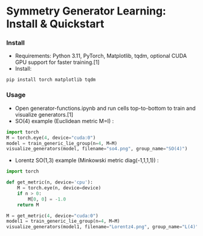 #  Symmetry Generator Learning: Install & Quickstart

### Install
- Requirements: Python 3.11, PyTorch, Matplotlib, tqdm, optional CUDA GPU support for faster training.[1]
- Install:
```
pip install torch matplotlib tqdm
```

### Usage
- Open generator-functions.ipynb and run cells top-to-bottom to train and visualize generators.[1]
- SO(4) example (Euclidean metric M=I) :
```python
import torch
M = torch.eye(4, device="cuda:0")
model = train_generic_lie_group(n=4, M=M)
visualize_generators(model, filename="so4.png", group_name="SO(4)")
```
- Lorentz SO(1,3) example (Minkowski metric diag(-1,1,1,1)) :
```python
import torch

def get_metric(n, device='cpu'):
    M = torch.eye(n, device=device)
    if n > 0:
        M[0, 0] = -1.0
    return M

M = get_metric(4, device="cuda:0")
model1 = train_generic_lie_group(n=4, M=M)
visualize_generators(model1, filename="Lorentz4.png", group_name="L(4)")
```
